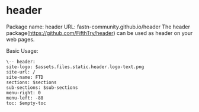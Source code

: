 # header
Package name: header URL: fastn-community.github.io/header
The header package(https://github.com/FifthTry/header) can be used as header on your web pages.

Basic Usage:
```ftd
\-- header:
site-logo: $assets.files.static.header.logo-text.png
site-url: /
site-name: FTD
sections: $sections
sub-sections: $sub-sections
menu-right: 0
menu-left: -88
toc: $empty-toc
```
